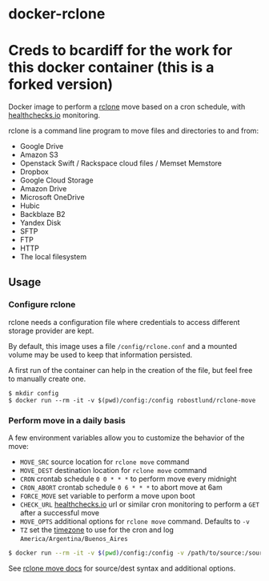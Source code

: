 # docker-rclone
# Creds to bcardiff for the work for this docker container (this is a forked version)

Docker image to perform a [rclone](http://rclone.org) move based on a cron schedule, with [healthchecks.io](https://healthchecks.io) monitoring.

rclone is a command line program to move files and directories to and from:

* Google Drive
* Amazon S3
* Openstack Swift / Rackspace cloud files / Memset Memstore
* Dropbox
* Google Cloud Storage
* Amazon Drive
* Microsoft OneDrive
* Hubic
* Backblaze B2
* Yandex Disk
* SFTP
* FTP
* HTTP
* The local filesystem


## Usage

### Configure rclone

rclone needs a configuration file where credentials to access different storage
provider are kept.

By default, this image uses a file `/config/rclone.conf` and a mounted volume may be used to keep that information persisted.

A first run of the container can help in the creation of the file, but feel free to manually create one.

```
$ mkdir config
$ docker run --rm -it -v $(pwd)/config:/config robostlund/rclone-move
```

### Perform move in a daily basis

A few environment variables allow you to customize the behavior of the move:

* `MOVE_SRC` source location for `rclone move` command
* `MOVE_DEST` destination location for `rclone move` command
* `CRON` crontab schedule `0 0 * * *` to perform move every midnight
* `CRON_ABORT` crontab schedule `0 6 * * *` to abort move at 6am
* `FORCE_MOVE` set variable to perform a move upon boot
* `CHECK_URL` [healthchecks.io](https://healthchecks.io) url or similar cron monitoring to perform a `GET` after a successful move
* `MOVE_OPTS` additional options for `rclone move` command. Defaults to `-v`
* `TZ` set the [timezone](https://en.wikipedia.org/wiki/List_of_tz_database_time_zones) to use for the cron and log `America/Argentina/Buenos_Aires`

```bash
$ docker run --rm -it -v $(pwd)/config:/config -v /path/to/source:/source -e MOVE_SRC="/source" -e MOVE_DEST="dest:path" -e TZ="America/Argentina/Buenos_Aires" -e CRON="0 0 * * *" -e CRON_ABORT="0 6 * * *" -e FORCE_MOVE=1 -e CHECK_URL=https://hchk.io/hchk_uuid robinostlund/rclone-move
```

See [rclone move docs](https://rclone.org/commands/rclone_move/) for source/dest syntax and additional options.
